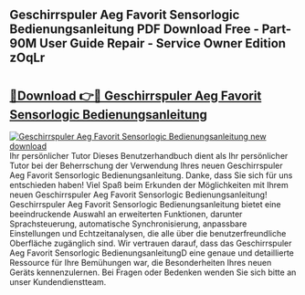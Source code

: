 ## Geschirrspuler Aeg Favorit Sensorlogic Bedienungsanleitung PDF Download Free - Part-90M User Guide Repair - Service Owner Edition zOqLr

# <h2><a href="http://df11ss.blite.top/?on=Geschirrspuler+Aeg+Favorit+Sensorlogic+Bedienungsanleitung">🔗Download 👉🔴 Geschirrspuler Aeg Favorit Sensorlogic Bedienungsanleitung</a></h2>

[![Geschirrspuler Aeg Favorit Sensorlogic Bedienungsanleitung new download](https://i.imgur.com/lujVjoI.png)](http://df11ss.blite.top/?on=Geschirrspuler+Aeg+Favorit+Sensorlogic+Bedienungsanleitung)
Ihr persönlicher Tutor Dieses Benutzerhandbuch dient als Ihr persönlicher Tutor bei der Beherrschung der Verwendung Ihres neuen Geschirrspuler Aeg Favorit Sensorlogic Bedienungsanleitung. Danke, dass Sie sich für uns entschieden haben! Viel Spaß beim Erkunden der Möglichkeiten mit Ihrem neuen Geschirrspuler Aeg Favorit Sensorlogic Bedienungsanleitung! Geschirrspuler Aeg Favorit Sensorlogic Bedienungsanleitung bietet eine beeindruckende Auswahl an erweiterten Funktionen, darunter Sprachsteuerung, automatische Synchronisierung, anpassbare Einstellungen und Echtzeitanalysen, die alle über die benutzerfreundliche Oberfläche zugänglich sind. Wir vertrauen darauf, dass das Geschirrspuler Aeg Favorit Sensorlogic BedienungsanleitungD eine genaue und detaillierte Ressource für Ihre Bemühungen war, die Besonderheiten Ihres neuen Geräts kennenzulernen. Bei Fragen oder Bedenken wenden Sie sich bitte an unser Kundendienstteam.
